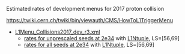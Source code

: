Estimated rates of development menus for 2017 proton collision

https://twiki.cern.ch/twiki/bin/viewauth/CMS/HowToL1TriggerMenu

* [L1Menu_Collisions2017_dev_r3.xml](https://raw.githubusercontent.com/cms-l1-dpg/2017-pp-menu-dev/2017-05-17/Apr12/L1Menu_Collisions2017_dev_r3.xml)
  * [rates for unprescaled seeds at 2e34](https://github.com/cms-l1-dpg/2017-pp-menu-dev/blob/work-in-progress/rates/L1Menu_Collisions2017_dev_r3--2p0--l1t-integration-v92p24-CMSSW-902_caloParam_2017_v1_40--LS_56-69--menulib.csv) with [L1Ntuple](https://its.cern.ch/jira/browse/CMSLITDPG-80), LS=[56,69]
  * [rates for all seeds at 2e34](https://github.com/cms-l1-dpg/2017-pp-menu-dev/blob/work-in-progress/rates/L1Menu_Collisions2017_dev_r3--l1t-integration-v92p24-CMSSW-902_caloParam_2017_v1_40--LS_56-69--menulib.csv) with [L1Ntuple](https://its.cern.ch/jira/browse/CMSLITDPG-80), LS=[56,69]
